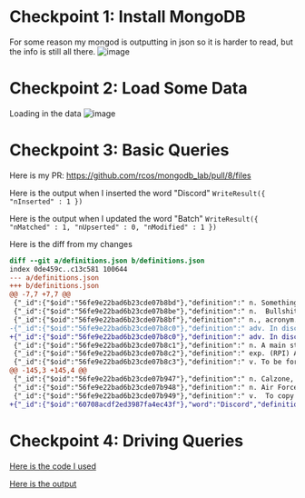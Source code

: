 # Checkpoint 1: Install MongoDB
For some reason my mongod is outputting in json so it is harder to read, but the info is still all there.
![image](https://user-images.githubusercontent.com/18558130/114214528-69f4d680-9932-11eb-87d4-776a15d8d8f7.png)

# Checkpoint 2: Load Some Data
Loading in the data
![image](https://user-images.githubusercontent.com/18558130/114216282-b4775280-9934-11eb-953f-c8fe9f58ba0c.png)

# Checkpoint 3: Basic Queries

Here is my PR: https://github.com/rcos/mongodb_lab/pull/8/files

Here is the output when I inserted the word "Discord"
`WriteResult({ "nInserted" : 1 })`

Here is the output when I updated the word "Batch"
`WriteResult({ "nMatched" : 1, "nUpserted" : 0, "nModified" : 1 })`

Here is the diff from my changes
```diff
diff --git a/definitions.json b/definitions.json
index 0de459c..c13c581 100644
--- a/definitions.json
+++ b/definitions.json
@@ -7,7 +7,7 @@
 {"_id":{"$oid":"56fe9e22bad6b23cde07b8bd"},"definition":" n. Something that can be put anywhere for any reason and not harmfully affect the outcome of any given event. See Fudge Factor.","word":"Arbitrary Constant"}
 {"_id":{"$oid":"56fe9e22bad6b23cde07b8be"},"definition":" n.  Bullshit. No, really. Symbolized by the ``Right Hand Rule,'' see Halliday and Resnick for the formal definition.","word":"B-Vector"}
 {"_id":{"$oid":"56fe9e22bad6b23cde07b8bf"},"definition":" n., acronym. (RPI) Burdett Avenue Resident Housing, the only REAL co-ed dorm on campus with its own bad version of DAKA. This place has a history of being a wild party dorm, thanks to the non-homogeneous population. Originally called the Burdett Avenue Residence Facility (BARF).","word":"BARH"}
-{"_id":{"$oid":"56fe9e22bad6b23cde07b8c0"},"definition":" adv. In discrete lumps.","word":"Batch"}
+{"_id":{"$oid":"56fe9e22bad6b23cde07b8c0"},"definition":" adv. In discrete groups.","word":"Batch"}
 {"_id":{"$oid":"56fe9e22bad6b23cde07b8c1"},"definition":" n. A main staple of the Rensselaer Diet.","word":"Beer"}
 {"_id":{"$oid":"56fe9e22bad6b23cde07b8c2"},"definition":" exp. (RPI) A more serious version of alarm, not to be confused with ``Be Like A Real Man.''","word":"Blarm"}
 {"_id":{"$oid":"56fe9e22bad6b23cde07b8c3"},"definition":" v. To be forced off MTS by the operator, owing to some ``fatal'' computer error.","word":"Blast"}
@@ -145,3 +145,4 @@
 {"_id":{"$oid":"56fe9e22bad6b23cde07b947"},"definition":" n. Calzone, a folded-over za.","word":"Zone"}
 {"_id":{"$oid":"56fe9e22bad6b23cde07b948"},"definition":" n. Air Force ROTC type.","word":"Zoomie"}
 {"_id":{"$oid":"56fe9e22bad6b23cde07b949"},"definition":" v.  To copy onto a reused piece of magnetic tape, e.g., cassette or video tape.","word":"Zurn"}
+{"_id":{"$oid":"60708acdf2ed3987fa4ec43f"},"word":"Discord","definition":"A chat platform built in electron for connecting with other people."}
```


# Checkpoint 4: Driving Queries

[Here is the code I used](./main.py)

[Here is the output](./output.txt)
